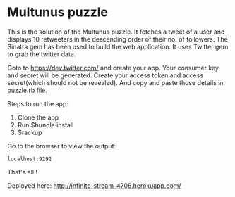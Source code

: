 Multunus puzzle
======

This is the solution of the Multunus puzzle. It fetches a tweet of a user and displays 10 retweeters in the descending order of their no. of followers.
The Sinatra gem has been used to build the web application. It uses Twitter gem to grab the twitter data.

Goto to https://dev.twitter.com/ and create your app. Your consumer key and secret will be generated. Create your access token and access secret(which should not be revealed). And copy and paste those details in puzzle.rb file. 

Steps to run the app:

1. Clone the app
2. Run $bundle install
3. $rackup

Go to the browser to view the output:

    localhost:9292

That's all !

Deployed here: http://infinite-stream-4706.herokuapp.com/

